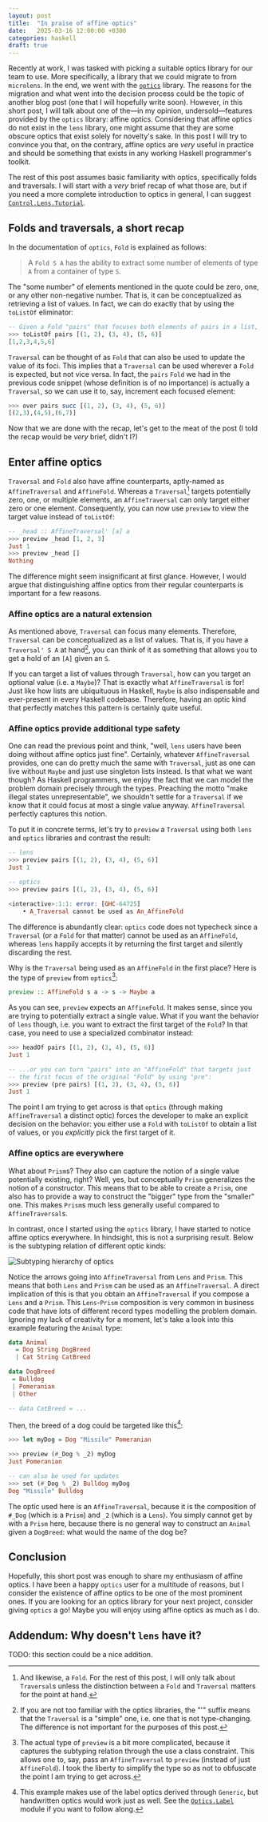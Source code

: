 ```yaml
---
layout: post
title:  "In praise of affine optics"
date:   2025-03-16 12:00:00 +0300
categories: haskell
draft: true
---
```


Recently at work, I was tasked with picking a suitable optics library for our
team to use. More specifically, a library that we could migrate to from
`microlens`. In the end, we went with the [`optics`][optics] library. The
reasons for the migration and what went into the decision process could be the
topic of another blog post (one that I will hopefully write soon). However, in
this short post, I will talk about one of the—in my opinion, undersold—features
provided by the `optics` library: affine optics. Considering that affine optics
do not exist in the `lens` library, one might assume that they are some obscure
    optics that exist solely for novelty's sake. In this post I will try to
    convince you that, on the contrary, affine optics are _very_ useful in
    practice and should be something that exists in any working Haskell
    programmer's toolkit.

The rest of this post assumes basic familiarity with optics, specifically folds
and traversals. I will start with a _very_ brief recap of what those are, but if
you need a more complete introduction to optics in general, I can suggest
[`Control.Lens.Tutorial`][lens-tutorial].

## Folds and traversals, a short recap

In the documentation of `optics`, `Fold` is explained as follows:

> A `Fold S A` has the ability to extract some number of elements of type `A`
> from a container of type `S`. 

The "some number" of elements mentioned in the quote could be zero, one, or any
other non-negative number. That is, it can be conceptualized as retrieving a
list of values. In fact, we can do exactly that by using the `toListOf`
eliminator:

```haskell
-- Given a Fold "pairs" that focuses both elements of pairs in a list, 
>>> toListOf pairs [(1, 2), (3, 4), (5, 6)]
[1,2,3,4,5,6]
```

`Traversal` can be thought of as `Fold` that can also be used to update the
value of its foci. This implies that a `Traversal` can be used wherever a `Fold`
is expected, but not vice versa. In fact, the `pairs` `Fold` we had in the
previous code snippet (whose definition is of no importance) is actually a
`Traversal`, so we can use it to, say, increment each focused element:

```haskell
>>> over pairs succ [(1, 2), (3, 4), (5, 6)]
[(2,3),(4,5),(6,7)]
```

Now that we are done with the recap, let's get to the meat of the post (I told
the recap would be _very_ brief, didn't I?)

## Enter affine optics

`Traversal` and `Fold` also have affine counterparts, aptly-named as
`AffineTraversal` and `AffineFold`. Whereas a `Traversal`[^1]  targets
potentially zero, one, or multiple elements, an `AffineTraversal` can only
target either zero or one element. Consequently, you can now use `preview` to
view the target value instead of `toListOf`:

```haskell
-- _head :: AffineTraversal' [a] a
>>> preview _head [1, 2, 3]
Just 1
>>> preview _head []
Nothing
```

The difference might seem insignificant at first glance. However, I would argue
that distinguishing affine optics from their regular counterparts is important
for a few reasons.

### Affine optics are a natural extension

As mentioned above, `Traversal` can focus many elements. Therefore, `Traversal`
can be conceptualized as a list of values. That is, if you have a `Traversal' S
A` at hand[^2], you can think of it as something that allows you to get a hold
of an `[A]` given an `S`.

If you can target a list of values through `Traversal`, how can you target an
optional value (i.e. a `Maybe`)? That is exactly what `AffineTraversal` is for!
Just like how lists are ubiquituous in Haskell, `Maybe` is also indispensable
and ever-present in every Haskell codebase. Therefore, having an optic kind that
perfectly matches this pattern is certainly quite useful.

### Affine optics provide additional type safety

One can read the previous point and think, "well, `lens` users have been doing
without affine optics just fine". Certainly, whatever `AffineTraversal`
provides, one can do pretty much the same with `Traversal`, just as one can
live without `Maybe` and just use singleton lists instead. Is that what we want
though? As Haskell programmers, we enjoy the fact that we can model the problem
domain precisely through the types. Preaching the motto "make illegal states
unrepresentable", we shouldn't settle for a `Traversal` if we know that it
could focus at most a single value anyway. `AffineTraversal` perfectly captures
this notion. 

To put it in concrete terms, let's try to `preview` a `Traversal` using both
`lens` and `optics` libraries and contrast the result:

```haskell
-- lens
>>> preview pairs [(1, 2), (3, 4), (5, 6)]
Just 1

-- optics
>>> preview pairs [(1, 2), (3, 4), (5, 6)]

<interactive>:1:1: error: [GHC-64725]
    • A_Traversal cannot be used as An_AffineFold
```

The difference is abundantly clear: `optics` code does not typecheck since a
`Traversal` (or a `Fold` for that matter) cannot be used as an `AffineFold`,
whereas `lens` happily accepts it by returning the first target and silently
discarding the rest.

Why is the `Traversal` being used as an `AffineFold` in the first place? Here
is the type of `preview` from `optics`[^3]:

```haskell
preview :: AffineFold s a -> s -> Maybe a
```

As you can see, `preview` expects an `AffineFold`. It makes sense, since you
are trying to potentially extract a single value. What if you want the behavior
of `lens` though, i.e. you want to extract the first target of the `Fold`? In
that case, you need to use a specialized combinator instead:

```haskell
>>> headOf pairs [(1, 2), (3, 4), (5, 6)]
Just 1

-- ...or you can turn "pairs" into an "AffineFold" that targets just
-- the first focus of the original "Fold" by using "pre":
>>> preview (pre pairs) [(1, 2), (3, 4), (5, 6)]
Just 1
```

The point I am trying to get across is that `optics` (through making
`AffineTraversal` a distinct optic) forces the developer to make an explicit
decision on the behavior: you either use a `Fold` with `toListOf` to obtain a
list of values, or you _explicitly_ pick the first target of it.

### Affine optics are everywhere

What about `Prism`s? They also can capture the notion of a single value
potentially existing, right? Well, yes, but conceptually `Prism` generalizes the
notion of a constructor. This means that to be able to create a `Prism`, one
also has to provide a way to construct the "bigger" type from the "smaller" one.
This makes `Prism`s much less generally useful compared to `AffineTraversal`s.

In contrast, once I started using the `optics` library, I have started to notice
affine optics everywhere. In hindsight, this is not a surprising result. Below
is the subtyping relation of different optic kinds:

![Subtyping hierarchy of optics][optics-subtyping]

Notice the arrows going into `AffineTraversal` from `Lens` and `Prism`. This
means that both `Lens` and `Prism` can be used as an `AffineTraversal`. A direct
implication of this is that you obtain an `AffineTraversal` if you compose a
`Lens` and a `Prism`. This `Lens`-`Prism` composition is very common in business
code that have lots of different record types modelling the problem domain.
Ignoring my lack of creativity for a moment, let's take a look into this example
featuring the `Animal` type:

```haskell
data Animal
  = Dog String DogBreed
  | Cat String CatBreed

data DogBreed
 = Bulldog
 | Pomeranian
 | Other

-- data CatBreed = ...
```

Then, the breed of a dog could be targeted like this[^4]:

```haskell
>>> let myDog = Dog "Missile" Pomeranian

>>> preview (#_Dog % _2) myDog
Just Pomeranian

-- can also be used for updates
>>> set (#_Dog % _2) Bulldog myDog
Dog "Missile" Bulldog
```

The optic used here is an `AffineTraversal`, because it is the composition of
`#_Dog` (which is a `Prism`) and `_2` (which is a `Lens`). You simply cannot
get by with a `Prism` here, because there is no general way to construct an
`Animal` given a `DogBreed`: what would the name of the dog be?

## Conclusion

Hopefully, this short post was enough to share my enthusiasm of affine optics. I
have been a happy `optics` user for a multitude of reasons, but I consider the
existence of affine optics to be one of the most prominent ones. If you are
looking for an optics library for your next project, consider giving `optics` a
go! Maybe you will enjoy using affine optics as much as I do.

## Addendum: Why doesn't `lens` have it?

TODO: this section could be a nice addition.

[^1]: And likewise, a `Fold`. For the rest of this post, I will only talk about
    `Traversal`s unless the distinction between a `Fold` and `Traversal`
    matters for the point at hand.
[^2]: If you are not too familiar with the optics libraries, the "\'" suffix
    means that the `Traversal` is a "simple" one, i.e. one that is not
    type-changing. The difference is not important for the purposes of this
    post.
[^3]: The actual type of `preview` is a bit more complicated, because it
    captures the subtyping relation through the use a class constraint. This
    allows one to, say, pass an `AffineTraversal` to `preview` (instead of just
    `AffineFold`). I took the liberty to simplify the type so as not to
    obfuscate the point I am trying to get across.
[^4]: This example makes use of the label optics derived through `Generic`, but
    handwritten optics would work just as well. See the
    [`Optics.Label`][label-optics] module if you want to follow along.

[optics]: https://hackage.haskell.org/package/optics
[lens-tutorial]: https://hackage.haskell.org/package/lens-tutorial-1.0.5/docs/Control-Lens-Tutorial.html
[optics-subtyping]: https://hackage.haskell.org/package/optics-0.4.2/docs/diagrams/optics.png
[label-optics]: https://hackage.haskell.org/package/optics-core-0.4.1/docs/Optics-Label.html
